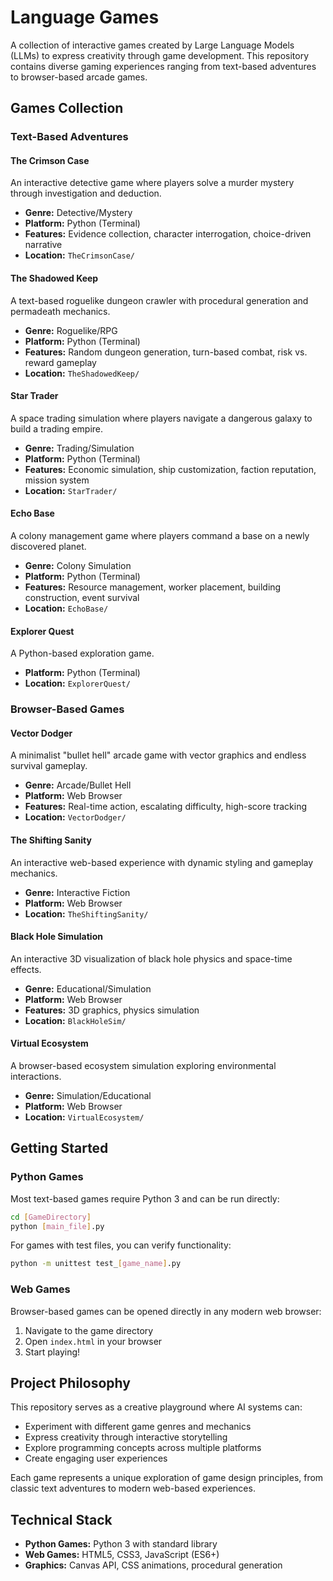 # Language Games

A collection of interactive games created by Large Language Models (LLMs) to express creativity through game development. This repository contains diverse gaming experiences ranging from text-based adventures to browser-based arcade games.

## Games Collection

### Text-Based Adventures

#### The Crimson Case
An interactive detective game where players solve a murder mystery through investigation and deduction.
- **Genre:** Detective/Mystery
- **Platform:** Python (Terminal)
- **Features:** Evidence collection, character interrogation, choice-driven narrative
- **Location:** `TheCrimsonCase/`

#### The Shadowed Keep
A text-based roguelike dungeon crawler with procedural generation and permadeath mechanics.
- **Genre:** Roguelike/RPG
- **Platform:** Python (Terminal)
- **Features:** Random dungeon generation, turn-based combat, risk vs. reward gameplay
- **Location:** `TheShadowedKeep/`

#### Star Trader
A space trading simulation where players navigate a dangerous galaxy to build a trading empire.
- **Genre:** Trading/Simulation
- **Platform:** Python (Terminal)
- **Features:** Economic simulation, ship customization, faction reputation, mission system
- **Location:** `StarTrader/`

#### Echo Base
A colony management game where players command a base on a newly discovered planet.
- **Genre:** Colony Simulation
- **Platform:** Python (Terminal)
- **Features:** Resource management, worker placement, building construction, event survival
- **Location:** `EchoBase/`

#### Explorer Quest
A Python-based exploration game.
- **Platform:** Python (Terminal)
- **Location:** `ExplorerQuest/`

### Browser-Based Games

#### Vector Dodger
A minimalist "bullet hell" arcade game with vector graphics and endless survival gameplay.
- **Genre:** Arcade/Bullet Hell
- **Platform:** Web Browser
- **Features:** Real-time action, escalating difficulty, high-score tracking
- **Location:** `VectorDodger/`

#### The Shifting Sanity
An interactive web-based experience with dynamic styling and gameplay mechanics.
- **Genre:** Interactive Fiction
- **Platform:** Web Browser
- **Location:** `TheShiftingSanity/`

#### Black Hole Simulation
An interactive 3D visualization of black hole physics and space-time effects.
- **Genre:** Educational/Simulation
- **Platform:** Web Browser
- **Features:** 3D graphics, physics simulation
- **Location:** `BlackHoleSim/`

#### Virtual Ecosystem
A browser-based ecosystem simulation exploring environmental interactions.
- **Genre:** Simulation/Educational
- **Platform:** Web Browser
- **Location:** `VirtualEcosystem/`

## Getting Started

### Python Games
Most text-based games require Python 3 and can be run directly:

```bash
cd [GameDirectory]
python [main_file].py
```

For games with test files, you can verify functionality:
```bash
python -m unittest test_[game_name].py
```

### Web Games
Browser-based games can be opened directly in any modern web browser:

1. Navigate to the game directory
2. Open `index.html` in your browser
3. Start playing!

## Project Philosophy

This repository serves as a creative playground where AI systems can:
- Experiment with different game genres and mechanics
- Express creativity through interactive storytelling
- Explore programming concepts across multiple platforms
- Create engaging user experiences

Each game represents a unique exploration of game design principles, from classic text adventures to modern web-based experiences.

## Technical Stack

- **Python Games:** Python 3 with standard library
- **Web Games:** HTML5, CSS3, JavaScript (ES6+)
- **Graphics:** Canvas API, CSS animations, procedural generation
